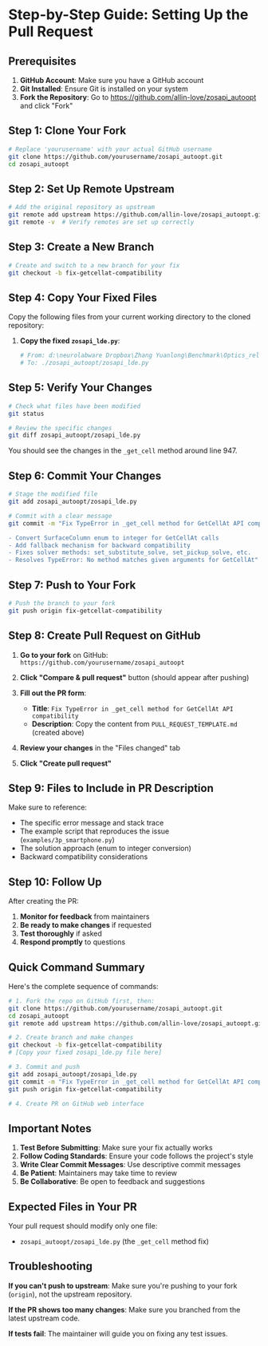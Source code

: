 # Step-by-Step Guide: Setting Up the Pull Request

## Prerequisites

1. **GitHub Account**: Make sure you have a GitHub account
2. **Git Installed**: Ensure Git is installed on your system
3. **Fork the Repository**: Go to https://github.com/allin-love/zosapi_autoopt and click "Fork"

## Step 1: Clone Your Fork

```bash
# Replace 'yourusername' with your actual GitHub username
git clone https://github.com/yourusername/zosapi_autoopt.git
cd zosapi_autoopt
```

## Step 2: Set Up Remote Upstream

```bash
# Add the original repository as upstream
git remote add upstream https://github.com/allin-love/zosapi_autoopt.git
git remote -v  # Verify remotes are set up correctly
```

## Step 3: Create a New Branch

```bash
# Create and switch to a new branch for your fix
git checkout -b fix-getcellat-compatibility
```

## Step 4: Copy Your Fixed Files

Copy the following files from your current working directory to the cloned repository:

1. **Copy the fixed `zosapi_lde.py`**:
   ```bash
   # From: d:\neurolabware Dropbox\Zhang Yuanlong\Benchmark\Optics_related\zosapi_autoopt-main\zosapi_autoopt-main\zosapi_autoopt\zosapi_lde.py
   # To: ./zosapi_autoopt/zosapi_lde.py
   ```

## Step 5: Verify Your Changes

```bash
# Check what files have been modified
git status

# Review the specific changes
git diff zosapi_autoopt/zosapi_lde.py
```

You should see the changes in the `_get_cell` method around line 947.

## Step 6: Commit Your Changes

```bash
# Stage the modified file
git add zosapi_autoopt/zosapi_lde.py

# Commit with a clear message
git commit -m "Fix TypeError in _get_cell method for GetCellAt API compatibility

- Convert SurfaceColumn enum to integer for GetCellAt calls
- Add fallback mechanism for backward compatibility  
- Fixes solver methods: set_substitute_solve, set_pickup_solve, etc.
- Resolves TypeError: No method matches given arguments for GetCellAt"
```

## Step 7: Push to Your Fork

```bash
# Push the branch to your fork
git push origin fix-getcellat-compatibility
```

## Step 8: Create Pull Request on GitHub

1. **Go to your fork** on GitHub: `https://github.com/yourusername/zosapi_autoopt`

2. **Click "Compare & pull request"** button (should appear after pushing)

3. **Fill out the PR form**:
   - **Title**: `Fix TypeError in _get_cell method for GetCellAt API compatibility`
   - **Description**: Copy the content from `PULL_REQUEST_TEMPLATE.md` (created above)

4. **Review your changes** in the "Files changed" tab

5. **Click "Create pull request"**

## Step 9: Files to Include in PR Description

Make sure to reference:
- The specific error message and stack trace
- The example script that reproduces the issue (`examples/3p_smartphone.py`)
- The solution approach (enum to integer conversion)
- Backward compatibility considerations

## Step 10: Follow Up

After creating the PR:
1. **Monitor for feedback** from maintainers
2. **Be ready to make changes** if requested
3. **Test thoroughly** if asked
4. **Respond promptly** to questions

## Quick Command Summary

Here's the complete sequence of commands:

```bash
# 1. Fork the repo on GitHub first, then:
git clone https://github.com/yourusername/zosapi_autoopt.git
cd zosapi_autoopt
git remote add upstream https://github.com/allin-love/zosapi_autoopt.git

# 2. Create branch and make changes
git checkout -b fix-getcellat-compatibility
# [Copy your fixed zosapi_lde.py file here]

# 3. Commit and push
git add zosapi_autoopt/zosapi_lde.py
git commit -m "Fix TypeError in _get_cell method for GetCellAt API compatibility"
git push origin fix-getcellat-compatibility

# 4. Create PR on GitHub web interface
```

## Important Notes

1. **Test Before Submitting**: Make sure your fix actually works
2. **Follow Coding Standards**: Ensure your code follows the project's style
3. **Write Clear Commit Messages**: Use descriptive commit messages
4. **Be Patient**: Maintainers may take time to review
5. **Be Collaborative**: Be open to feedback and suggestions

## Expected Files in Your PR

Your pull request should modify only one file:
- `zosapi_autoopt/zosapi_lde.py` (the `_get_cell` method fix)

## Troubleshooting

**If you can't push to upstream**: Make sure you're pushing to your fork (`origin`), not the upstream repository.

**If the PR shows too many changes**: Make sure you branched from the latest upstream code.

**If tests fail**: The maintainer will guide you on fixing any test issues.
